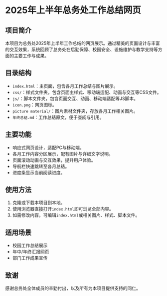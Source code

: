 # 2025年上半年总务处工作总结网页

## 项目简介

本项目为总务处2025年上半年工作总结的网页展示。通过精美的页面设计与丰富的交互效果，系统回顾了总务处在后勤保障、校园安全、设施维护与教学支持等方面的主要工作与成果。

## 目录结构

- `index.html`：主页面，包含各月工作总结与图片展示。
- `css/`：样式文件夹，包含页面主样式、移动端适配、动画与交互等CSS文件。
- `js/`：脚本文件夹，包含页面交互、动画、移动端适配等JS脚本。
- `icon.png`：网页图标。
- `picture material/`：图片素材文件夹，存放各月工作相关图片。
- `年终总结.md`：工作总结原文，便于查阅与引用。

## 主要功能

- 响应式网页设计，适配PC与移动端。
- 各月工作内容分区展示，配有图片与详细文字说明。
- 页面滚动动画与交互效果，提升用户体验。
- 导航栏快速跳转至各月总结。
- 进度条显示当前阅读进度。

## 使用方法

1. 克隆或下载本项目到本地。
2. 使用浏览器直接打开`index.html`即可浏览全部内容。
3. 如需修改内容，可编辑`index.html`或相关图片、样式、脚本文件。

## 适用场景

- 校园工作总结展示
- 年中/年终汇报网页
- 部门工作成果宣传

## 致谢

感谢总务处全体成员的辛勤付出，以及所有为本项目提供支持的同仁。
